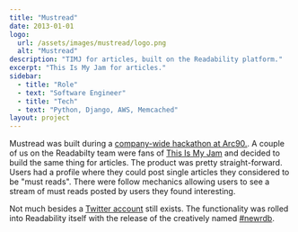 ```yaml
---
title: "Mustread"
date: 2013-01-01
logo:
  url: /assets/images/mustread/logo.png
  alt: "Mustread"
description: "TIMJ for articles, built on the Readability platform."
excerpt: "This Is My Jam for articles."
sidebar:
  - title: "Role"
  - text: "Software Engineer"
  - title: "Tech"
  - text: "Python, Django, AWS, Memcached"
layout: project
---
```


<p>
Mustread was built during a <a href="https://twitter.com/mustread/status/294496612766609408" rel="external">company-wide hackathon at Arc90.</a>. A couple of us on the Readabilty team were fans of <a href="https://www.thisismyjam.com/" rel="external">This Is My Jam</a> and decided to build the same thing for articles. The product was pretty straight-forward. Users had a profile where they could post single articles they considered to be "must reads". There were follow mechanics allowing users to see a stream of must reads posted by users they found interesting.
</p>

<p>
Not much besides a <a href="https://twitter.com/mustread" rel="external">Twitter account</a> still exists. The functionality was rolled into Readability itself with the release of the creatively named <a href="https://twitter.com/cshoe_/status/413043503954788352" rel="external">#newrdb</a>.
</p>

